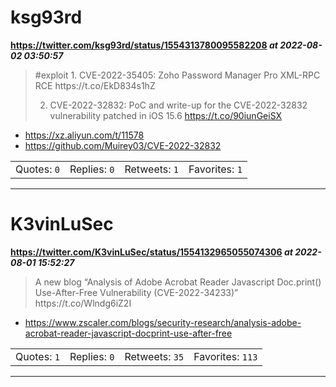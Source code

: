 # ksg93rd
**https://twitter.com/ksg93rd/status/1554313780095582208 _at 2022-08-02 03:50:57_**
<blockquote>
#exploit
1. CVE-2022-35405:
Zoho Password Manager Pro XML-RPC RCE
https://t.co/EkD834s1hZ

2. CVE-2022-32832:
PoC and write-up for the CVE-2022-32832 vulnerability patched in iOS 15.6
https://t.co/90iunGeiSX
</blockquote>

* https://xz.aliyun.com/t/11578
* https://github.com/Muirey03/CVE-2022-32832

<table><tr>
<td>Quotes: <code>0</code></td>
<td>Replies: <code>0</code></td>
<td>Retweets: <code>1</code></td>
<td>Favorites: <code>1</code></td>
</tr></table>

---

# K3vinLuSec
**https://twitter.com/K3vinLuSec/status/1554132965055074306 _at 2022-08-01 15:52:27_**
<blockquote>
A new blog “Analysis of Adobe Acrobat Reader Javascript Doc.print() Use-After-Free Vulnerability (CVE-2022-34233)” https://t.co/Wlndg6iZ2I
</blockquote>

* https://www.zscaler.com/blogs/security-research/analysis-adobe-acrobat-reader-javascript-docprint-use-after-free

<table><tr>
<td>Quotes: <code>1</code></td>
<td>Replies: <code>0</code></td>
<td>Retweets: <code>35</code></td>
<td>Favorites: <code>113</code></td>
</tr></table>

---

